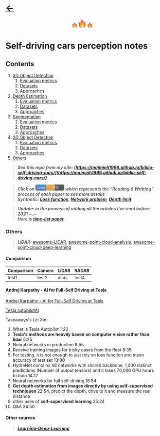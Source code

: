 # [&larr;](https://maiminh1996.github.io/blog.html)

<p align="center" vertical-align="middle"><img src="doc/fire.png" alt="drawing" width="20"/><img src="doc/fire.png" alt="drawing" width="30"/><img src="doc/fire.png" alt="drawing" width="20"/></p>

# Self-driving cars perception notes

## Contents

1. [3D Object Detection](README.md)
	1. [Evaluation metrics](3d_od/evaluation.md)
	2. [Datasets](3d_od/dataset.md)
	3. [Approaches](3d_od/appro.md)
2. [Depth Estimation](README.md) 
	1. [Evaluation metrics](depth_estimation/evaluation.md)
	2. [Datasets](depth_estimation/dataset.md)
	3. [Approaches](depth_estimation/appro.md)
3. [Segmentation](README.md)
	1. [Evaluation metrics](seg/evaluation.md)
	2. [Datasets](seg/dataset.md)
	3. [Approaches](seg/appro.md)
4. [2D Object Detection](README.md)
	1. [Evaluation metrics](2d_od/evaluation.md)
	2. [Datasets](2d_od/dataset.md)
	3. [Approaches](2d_od/appro.md)
5. [Others](#others)

> **_See this repo from my site: [https://maiminh1996.github.io/biblio-self-driving-cars/](https://maiminh1996.github.io/biblio-self-driving-cars/)_**

> **_Click on [<img src="doc/50.png" width="95">](README.md) which represents the "Reading & Writting" process of each paper to see more details_**  
> **_Synthetic: [Loss function](loss_problem.md), [Network problem](network_problem.md), [Depth limit](depth_estimation/depth_limit.md)_**

> **_Update: in the process of adding all the articles i've read before 2021_** ~_~  
> **_Here is [time-list paper](time_list_paper.md)_**








### Others

> **_LiDAR:_** [awesome-LiDAR](https://github.com/szenergy/awesome-lidar#datasets), [awesome-point-cloud-analysis](https://github.com/Yochengliu/awesome-point-cloud-analysis), [awesome-point-cloud-deep-learning](https://github.com/dashidhy/awesome-point-cloud-deep-learning)

#### Comparison

 Comparison | Camera | LiDAR | RADAR 
 -- | -- | -- | -- 
test1 | test2 | dsds | test4

#### Andrej Karpathy - AI for Full-Self Driving at Tesla
[Andrej Karpathy - AI for Full-Self Driving at Tesla](https://www.youtube.com/watch?v=hx7BXih7zx8&feature=youtu.be)

[Tesla autopilotAI](https://www.tesla.com/autopilotAI)

Takeaways's Lei Xin:
1. What is Tesla Autopilot 1:20
2. **Tesla's methods are heavily based on computer vision rather than lidar** 5:25
3. Neural networks in production 6:55
4. Receive training images for tricky cases from the fleet 8:35
5. For testing, it is not enough to just rely on loss function and mean accuracy of test set 13:00
6. HydraNet contains 48 networks with shared backbone, 1,000 distinct predictions (Number of output tensors) and it takes 70,000 GPU hours to train 14:12
7. Neural networks for full self-driving 16:54
8. **Get depth estimation from images directly by using self-supervised techniques** 22:54, predict the depth, drive to it and measure the real distance
9. other uses of **self-supervised learning** 25:24
10. Q&A 26:50

#### Other sources

> **_[Learning-Deep-Learning](https://github.com/patrick-llgc/Learning-Deep-Learning)_**

